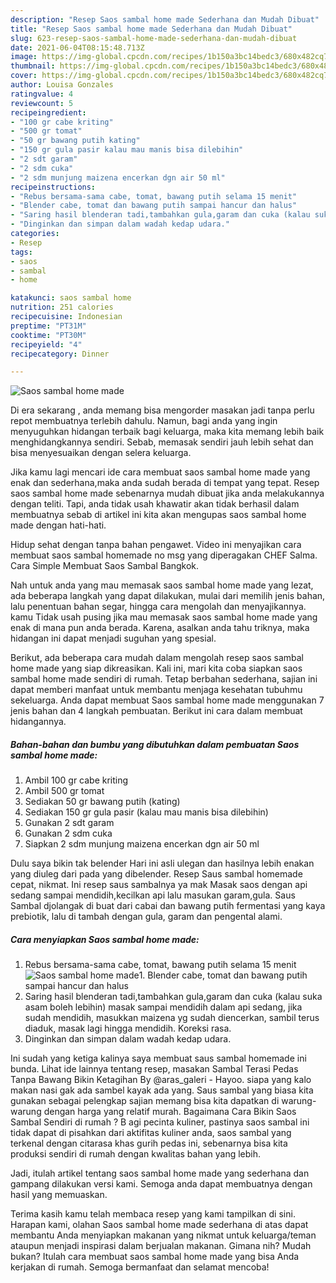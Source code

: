 ```yaml
---
description: "Resep Saos sambal home made Sederhana dan Mudah Dibuat"
title: "Resep Saos sambal home made Sederhana dan Mudah Dibuat"
slug: 623-resep-saos-sambal-home-made-sederhana-dan-mudah-dibuat
date: 2021-06-04T08:15:48.713Z
image: https://img-global.cpcdn.com/recipes/1b150a3bc14bedc3/680x482cq70/saos-sambal-home-made-foto-resep-utama.jpg
thumbnail: https://img-global.cpcdn.com/recipes/1b150a3bc14bedc3/680x482cq70/saos-sambal-home-made-foto-resep-utama.jpg
cover: https://img-global.cpcdn.com/recipes/1b150a3bc14bedc3/680x482cq70/saos-sambal-home-made-foto-resep-utama.jpg
author: Louisa Gonzales
ratingvalue: 4
reviewcount: 5
recipeingredient:
- "100 gr cabe kriting"
- "500 gr tomat"
- "50 gr bawang putih kating"
- "150 gr gula pasir kalau mau manis bisa dilebihin"
- "2 sdt garam"
- "2 sdm cuka"
- "2 sdm munjung maizena encerkan dgn air 50 ml"
recipeinstructions:
- "Rebus bersama-sama cabe, tomat, bawang putih selama 15 menit"
- "Blender cabe, tomat dan bawang putih sampai hancur dan halus"
- "Saring hasil blenderan tadi,tambahkan gula,garam dan cuka (kalau suka asam boleh lebihin) masak sampai mendidih dalam api sedang, jika sudah mendidih, masukkan maizena yg sudah diencerkan, sambil terus diaduk, masak lagi hingga mendidih. Koreksi rasa."
- "Dinginkan dan simpan dalam wadah kedap udara."
categories:
- Resep
tags:
- saos
- sambal
- home

katakunci: saos sambal home 
nutrition: 251 calories
recipecuisine: Indonesian
preptime: "PT31M"
cooktime: "PT30M"
recipeyield: "4"
recipecategory: Dinner

---
```



![Saos sambal home made](https://img-global.cpcdn.com/recipes/1b150a3bc14bedc3/680x482cq70/saos-sambal-home-made-foto-resep-utama.jpg)

Di era  sekarang , anda memang bisa mengorder masakan jadi tanpa perlu repot membuatnya terlebih dahulu. Namun, bagi anda yang ingin menyuguhkan hidangan terbaik bagi keluarga, maka kita memang lebih baik menghidangkannya sendiri. Sebab, memasak sendiri jauh lebih sehat dan bisa menyesuaikan dengan selera keluarga.

Jika kamu lagi mencari ide cara membuat saos sambal home made yang enak dan sederhana,maka anda sudah berada di tempat yang tepat. Resep saos sambal home made  sebenarnya mudah dibuat jika anda melakukannya dengan teliti. Tapi, anda tidak usah khawatir akan tidak berhasil dalam membuatnya 
sebab di artikel ini kita akan mengupas saos sambal home made dengan hati-hati.  

Hidup sehat dengan tanpa bahan pengawet. Video ini menyajikan cara membuat saos sambal homemade no msg yang diperagakan CHEF Salma. Cara Simple Membuat Saos Sambal Bangkok.

Nah untuk anda yang mau memasak saos sambal home made yang lezat, ada beberapa langkah yang dapat dilakukan, mulai dari memilih jenis bahan, lalu penentuan bahan segar, hingga cara mengolah dan menyajikannya. kamu Tidak usah pusing jika mau memasak saos sambal home made yang enak di mana pun anda berada. Karena, asalkan anda  tahu triknya, maka hidangan ini dapat menjadi suguhan yang spesial.

Berikut, ada beberapa cara mudah dalam mengolah resep saos sambal home made yang siap dikreasikan. Kali ini, mari kita coba siapkan saos sambal home made sendiri di rumah. Tetap berbahan sederhana, sajian ini dapat memberi manfaat untuk membantu menjaga kesehatan tubuhmu sekeluarga. Anda dapat membuat Saos sambal home made menggunakan 7 jenis bahan dan 4 langkah pembuatan. Berikut ini cara dalam membuat hidangannya.

<!--inarticleads1-->

##### Bahan-bahan dan bumbu yang dibutuhkan dalam pembuatan Saos sambal home made:

1. Ambil 100 gr cabe kriting
1. Ambil 500 gr tomat
1. Sediakan 50 gr bawang putih (kating)
1. Sediakan 150 gr gula pasir (kalau mau manis bisa dilebihin)
1. Gunakan 2 sdt garam
1. Gunakan 2 sdm cuka
1. Siapkan 2 sdm munjung maizena encerkan dgn air 50 ml


Dulu saya bikin tak belender Hari ini asli ulegan dan hasilnya lebih enakan yang diuleg dari pada yang dibelender. Resep Saus sambal homemade cepat, nikmat. Ini resep saus sambalnya ya mak Masak saos dengan api sedang sampai mendidih,kecilkan api lalu masukan garam,gula. Saus Sambal djolangak di buat dari cabai dan bawang putih fermentasi yang kaya prebiotik, lalu di tambah dengan gula, garam dan pengental alami. 

<!--inarticleads2-->

##### Cara menyiapkan Saos sambal home made:

1. Rebus bersama-sama cabe, tomat, bawang putih selama 15 menit
<img src="https://img-global.cpcdn.com/steps/ec413ae26f62c4ce/160x128cq70/saos-sambal-home-made-langkah-memasak-1-foto.jpg" alt="Saos sambal home made">1. Blender cabe, tomat dan bawang putih sampai hancur dan halus
1. Saring hasil blenderan tadi,tambahkan gula,garam dan cuka (kalau suka asam boleh lebihin) masak sampai mendidih dalam api sedang, jika sudah mendidih, masukkan maizena yg sudah diencerkan, sambil terus diaduk, masak lagi hingga mendidih. Koreksi rasa.
1. Dinginkan dan simpan dalam wadah kedap udara.


Ini sudah yang ketiga kalinya saya membuat saus sambal homemade ini bunda. Lihat ide lainnya tentang resep, masakan Sambal Terasi Pedas Tanpa Bawang Bikin Ketagihan By @aras_galeri - Hayoo. siapa yang kalo makan nasi gak ada sambel kayak ada yang. Saus sambal yang biasa kita gunakan sebagai pelengkap sajian memang bisa kita dapatkan di warung-warung dengan harga yang relatif murah. Bagaimana Cara Bikin Saos Sambal Sendiri di rumah ? B agi pecinta kuliner, pastinya saos sambal ini tidak dapat di pisahkan dari aktifitas kuliner anda, saos sambal yang terkenal dengan citarasa khas gurih pedas ini, sebenarnya bisa kita produksi sendiri di rumah dengan kwalitas bahan yang lebih. 

Jadi, itulah artikel tentang  saos sambal home made  yang sederhana dan gampang dilakukan versi kami. Semoga anda dapat membuatnya dengan hasil yang memuaskan. 

Terima kasih kamu telah membaca resep yang kami tampilkan di sini. Harapan kami, olahan  Saos sambal home made sederhana di atas dapat membantu Anda menyiapkan makanan yang nikmat untuk keluarga/teman ataupun menjadi inspirasi dalam berjualan makanan. Gimana nih? Mudah bukan? Itulah cara membuat saos sambal home made yang bisa Anda kerjakan di rumah. Semoga bermanfaat dan selamat mencoba!


